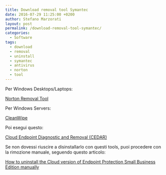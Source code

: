 ```yaml
---
title: Download removal tool Symantec
date: 2016-07-29 11:25:00 +0200
author: Stefano Marzorati
layout: post
permalink: /download-removal-tool-symantec/
categories:
  - Software
tags:
  - download
  - removal
  - uninstall
  - symantec
  - antivirus
  - norton
  - tool
---
```

Per Windows Desktops/Laptops:   

<a href="ftp://ftp.symantec.com/public/english_us_canada/removal_tools/Norton_Removal_Tool.exe" target="_blank">Norton Removal Tool</a>

Per Windows Servers:   

<a href="http://marzorati.co/download/CleanWipe.zip" target="_blank">CleanWipe</a>

Poi esegui questo:   

<a href="https://ins.spn.com/CEDAR.exe" target="_blank">Cloud Endpoint Diagnostic and Removal (CEDAR)</a>

Se non dovessi riuscire a disinstallarlo con questi tools, puoi procedere con la rimozione manuale, seguendo questo articolo:   

<a href="https://support.symantec.com/en_US/article.TECH214619.html" target="_blank">How to uninstall the Cloud version of Endpoint Protection Small Business Edition manually</a>